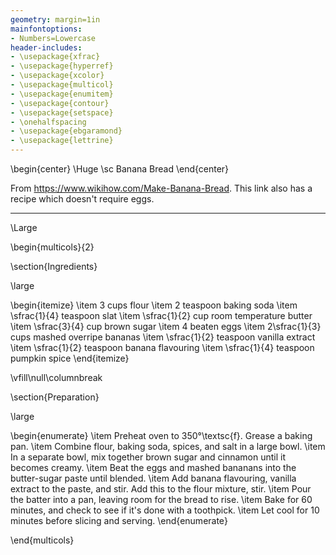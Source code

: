 ```yaml
---
geometry: margin=1in
mainfontoptions:
- Numbers=Lowercase
header-includes:
- \usepackage{xfrac}
- \usepackage{hyperref}
- \usepackage{xcolor}
- \usepackage{multicol}
- \usepackage{enumitem}
- \usepackage{contour}
- \usepackage{setspace}
- \onehalfspacing
- \usepackage{ebgaramond}
- \usepackage{lettrine}
---
```


\begin{center}
\Huge \sc Banana Bread
\end{center}

From https://www.wikihow.com/Make-Banana-Bread. This link also has a recipe which doesn't require eggs.

---

\Large

\begin{multicols}{2}

\section{Ingredients}

\large

\begin{itemize}
    \item 3 cups flour 
    \item 2 teaspoon baking soda
    \item \sfrac{1}{4} teaspoon slat 
    \item \sfrac{1}{2} cup room temperature butter
    \item \sfrac{3}{4} cup brown sugar 
    \item 4 beaten eggs
    \item 2\sfrac{1}{3} cups mashed overripe bananas
    \item \sfrac{1}{2} teaspoon vanilla extract 
    \item \sfrac{1}{2} teaspoon banana flavouring 
    \item \sfrac{1}{4} teaspoon pumpkin spice
\end{itemize}

\vfill\null\columnbreak

\section{Preparation}

\large

\begin{enumerate}
    \item Preheat oven to 350°\textsc{f}. Grease a baking pan.
    \item Combine flour, baking soda, spices, and salt in a large bowl.
    \item In a separate bowl, mix together brown sugar and cinnamon until it becomes creamy.
    \item Beat the eggs and mashed bananans into the butter-sugar paste until blended. 
    \item Add banana flavouring, vanilla extract to the paste, and stir. Add this to the flour mixture, stir. 
    \item Pour the batter into a pan, leaving room for the bread to rise. 
    \item Bake for 60 minutes, and check to see if it's done with a toothpick.
    \item Let cool for 10 minutes before slicing and serving. 
\end{enumerate}

\end{multicols}
